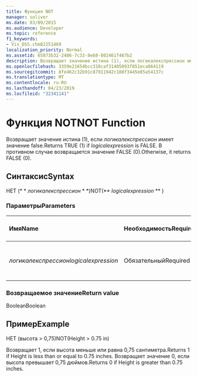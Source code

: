```yaml
---
title: Функция NOT
manager: soliver
ms.date: 03/09/2015
ms.audience: Developer
ms.topic: reference
f1_keywords:
- Vis_DSS.chm82251469
localization_priority: Normal
ms.assetid: 65873b32-2406-7c33-8e68-802461f467b2
description: Возвращает значение истина (1), если логикалекспрессион имеет значение FALSE. В противном случае возвращается значение FALSE (0).
ms.openlocfilehash: 3359e21654bcc318caf31405093f851eca064119
ms.sourcegitcommit: 8fe462c32b91c87911942c188f3445e85a54137c
ms.translationtype: MT
ms.contentlocale: ru-RU
ms.lasthandoff: 04/23/2019
ms.locfileid: "32341141"
---
```

# <a name="not-function"></a><span data-ttu-id="eb18e-104">Функция NOT</span><span class="sxs-lookup"><span data-stu-id="eb18e-104">NOT Function</span></span>

<span data-ttu-id="eb18e-105">Возвращает значение истина (1), если _логикалекспрессион_ имеет значение false.</span><span class="sxs-lookup"><span data-stu-id="eb18e-105">Returns TRUE (1) if  _logicalexpression_ is FALSE.</span></span> <span data-ttu-id="eb18e-106">В противном случае возвращается значение FALSE (0).</span><span class="sxs-lookup"><span data-stu-id="eb18e-106">Otherwise, it returns FALSE (0).</span></span> 
  
## <a name="syntax"></a><span data-ttu-id="eb18e-107">Синтаксис</span><span class="sxs-lookup"><span data-stu-id="eb18e-107">Syntax</span></span>

<span data-ttu-id="eb18e-108">НЕТ (\* \* *логикалекспрессион* \* \*)</span><span class="sxs-lookup"><span data-stu-id="eb18e-108">NOT(\*\* *logicalexpression* \*\* )</span></span> 
  
### <a name="parameters"></a><span data-ttu-id="eb18e-109">Параметры</span><span class="sxs-lookup"><span data-stu-id="eb18e-109">Parameters</span></span>

|<span data-ttu-id="eb18e-110">**Имя**</span><span class="sxs-lookup"><span data-stu-id="eb18e-110">**Name**</span></span>|<span data-ttu-id="eb18e-111">**Необходимость**</span><span class="sxs-lookup"><span data-stu-id="eb18e-111">**Required/Optional**</span></span>|<span data-ttu-id="eb18e-112">**Тип данных**</span><span class="sxs-lookup"><span data-stu-id="eb18e-112">**Data Type**</span></span>|<span data-ttu-id="eb18e-113">**Описание**</span><span class="sxs-lookup"><span data-stu-id="eb18e-113">**Description**</span></span>|
|:-----|:-----|:-----|:-----|
| <span data-ttu-id="eb18e-114">_логикалекспрессион_</span><span class="sxs-lookup"><span data-stu-id="eb18e-114">_logicalexpression_</span></span> <br/> |<span data-ttu-id="eb18e-115">Обязательный</span><span class="sxs-lookup"><span data-stu-id="eb18e-115">Required</span></span>  <br/> |<span data-ttu-id="eb18e-116">**String**</span><span class="sxs-lookup"><span data-stu-id="eb18e-116">**String**</span></span> <br/> |<span data-ttu-id="eb18e-117">Логическое выражение для оценки.</span><span class="sxs-lookup"><span data-stu-id="eb18e-117">The logical expression to evaluate.</span></span>  <br/> |
   
### <a name="return-value"></a><span data-ttu-id="eb18e-118">Возвращаемое значение</span><span class="sxs-lookup"><span data-stu-id="eb18e-118">Return value</span></span>

<span data-ttu-id="eb18e-119">Boolean</span><span class="sxs-lookup"><span data-stu-id="eb18e-119">Boolean</span></span>
  
## <a name="example"></a><span data-ttu-id="eb18e-120">Пример</span><span class="sxs-lookup"><span data-stu-id="eb18e-120">Example</span></span>

<span data-ttu-id="eb18e-121">НЕТ (высота \> 0,75)</span><span class="sxs-lookup"><span data-stu-id="eb18e-121">NOT(Height \> 0.75 in)</span></span> 
  
<span data-ttu-id="eb18e-122">Возвращает 1, если высота меньше или равна 0,75 сантиметра.</span><span class="sxs-lookup"><span data-stu-id="eb18e-122">Returns 1 if Height is less than or equal to 0.75 inches.</span></span> <span data-ttu-id="eb18e-123">Возвращает значение 0, если высота превышает 0,75 дюймов.</span><span class="sxs-lookup"><span data-stu-id="eb18e-123">Returns 0 if Height is greater than 0.75 inches.</span></span> 
  

